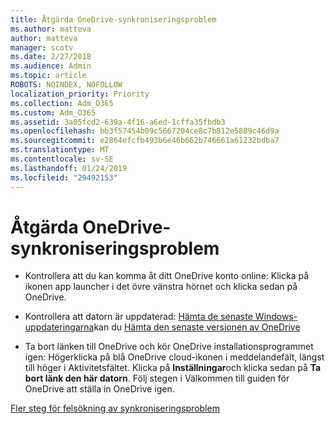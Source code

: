 ```yaml
---
title: Åtgärda OneDrive-synkroniseringsproblem
ms.author: matteva
author: matteva
manager: scotv
ms.date: 2/27/2018
ms.audience: Admin
ms.topic: article
ROBOTS: NOINDEX, NOFOLLOW
localization_priority: Priority
ms.collection: Adm_O365
ms.custom: Adm_O365
ms.assetid: 3a05fcd2-639a-4f16-a6ed-1cffa35fbdb3
ms.openlocfilehash: bb3f57454b09c5667204ce8c7b812e5889c46d9a
ms.sourcegitcommit: e2864efcfb493b6e46b662b746661a61232bdba7
ms.translationtype: MT
ms.contentlocale: sv-SE
ms.lasthandoff: 01/24/2019
ms.locfileid: "29492153"
---
```

# <a name="fix-onedrive-sync-problems"></a>Åtgärda OneDrive-synkroniseringsproblem

- Kontrollera att du kan komma åt ditt OneDrive konto online: Klicka på ikonen app launcher i det övre vänstra hörnet och klicka sedan på OneDrive.
    
- Kontrollera att datorn är uppdaterad: [Hämta de senaste Windows-uppdateringarna](http://go.microsoft.com/fwlink/p/?LinkId=825773)kan du [Hämta den senaste versionen av OneDrive](https://go.microsoft.com/fwlink/p/?linkid=844652)
    
- Ta bort länken till OneDrive och kör OneDrive installationsprogrammet igen: Högerklicka på blå OneDrive cloud-ikonen i meddelandefält, längst till höger i Aktivitetsfältet. Klicka på **Inställningar**och klicka sedan på **Ta bort länk den här datorn**. Följ stegen i Välkommen till guiden för OneDrive att ställa in OneDrive igen.
    
[Fler steg för felsökning av synkroniseringsproblem](https://go.microsoft.com/fwlink/?linkid=866431)
  

